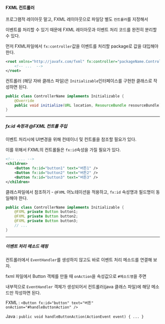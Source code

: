 #### FXML 컨트롤러

프로그램적 레이아웃 말고, FXML 레이아웃으로 파일당 별도 `컨트롤러`를 지정해서

이벤트를 처리할 수 있기 때문에 FXML 레이아웃과 이벤트 처리 코드를 완전히 분리할 수 있다.

먼저 FXML파일에서 `fx:controller`값을 이벤트를 처리할 package로 값을 대입해야 한다.

```xml
<root xmlns="http://javafx.com/fxml" fx:controller="packageName.ControllerName" >
    <!-- ...  -->
</root>
```

컨트롤러 (해당 자바 클래스 파일)은 `Initializable`인터페이스를 구현한 클래스로 작성하면 된다.

```java
public class ControllerName implements Initializable {
    @Override
    public void initialize(URL location, ResourceBundle resourceBundle) { }
}
```

---

##### fx:id 속정과 @FXML 컨트롤 주입

이벤트 처리시에 UI변경을 위해 컨테이너 및 컨트롤을 참조할 필요가 있다.

이를 위해서 FXML의 컨트롤들은 `fx:id`속성을 가질 필요가 있다.

```xml
<!-- .... -->
<children>
    <Button fx:id="button1" text="버튼1" />
    <Button fx:id="button2" text="버튼2" />
    <Button fx:id="button3" text="버튼3" />
</children>
```

클래스파일에서 참조하기 - `@FXML` 어노테이션을 적용하고, `fx:id` 속성명과 필드명이 동일해야 한다.

```java
public class ControllerName implements Initializable {
    @FXML private Button button1;
    @FXML private Button button2;
    @FXML private Button button3;
    // ...
}
```

---

##### 이벤트 처리 메소드 매핑

컨트롤러에서 `EventHandler`를 생성하지 않고도 바로 이벤트 처리 메소드를 연결해 보자.

fxml 파일에서 Button 객체를 만들 때 `onAction`을 속성값으로 `#메소드명`을 주면

내부적으로 `EventHandler` 객체가 생성되어서 컨트롤러(java 클래스 파일)에 해당 메소드만 작성하면 된다.

FXML : `<Button fx:id="button" text="버튼" onAction="#handleButtonAction" />`

Java : `public void handleButtonAction(ActionEvent event) { ... }`